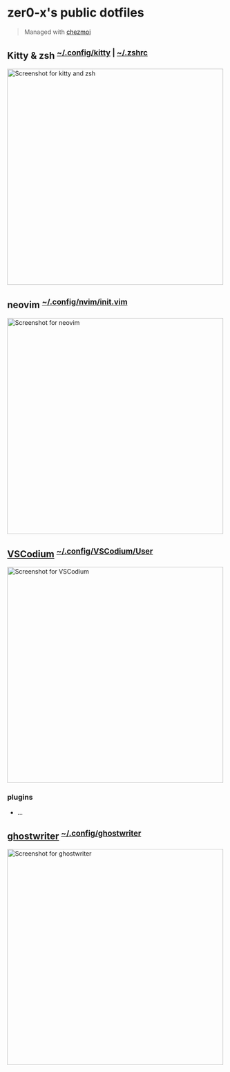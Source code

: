 # zer0-x's public dotfiles
> Managed with [chezmoi](https://www.chezmoi.io/)

## Kitty & zsh <sup>[~/.config/kitty](https://github.com/zer0-x/dotfiles/tree/main/dot_config/kitty) | [~/.zshrc](https://github.com/zer0-x/dotfiles/blob/main/dot_zshrc)</sup>
<img width=500px src="" alt="Screenshot for kitty and zsh">

## neovim <sup>[~/.config/nvim/init.vim](https://github.com/zer0-x/dotfiles/blob/main/dot_config/nvim/init.vim)</sup>
<img width=500px src="" alt="Screenshot for neovim">

## [VSCodium](https://vscodium.com/) <sup>[~/.config/VSCodium/User](https://github.com/zer0-x/dotfiles/tree/main/dot_config/private_VSCodium/User)</sup>
<img width=500px src="" alt="Screenshot for VSCodium">

### plugins
- ...

## [ghostwriter](https://wereturtle.github.io/ghostwriter/) <sup>[~/.config/ghostwriter](https://github.com/zer0-x/dotfiles/tree/main/dot_config/ghostwriter)</sup>
<img width=500px src="https://raw.githubusercontent.com/zer0-x/dotfiles/main/dot_screenshots/ghostwriter.webp" alt="Screenshot for ghostwriter">
